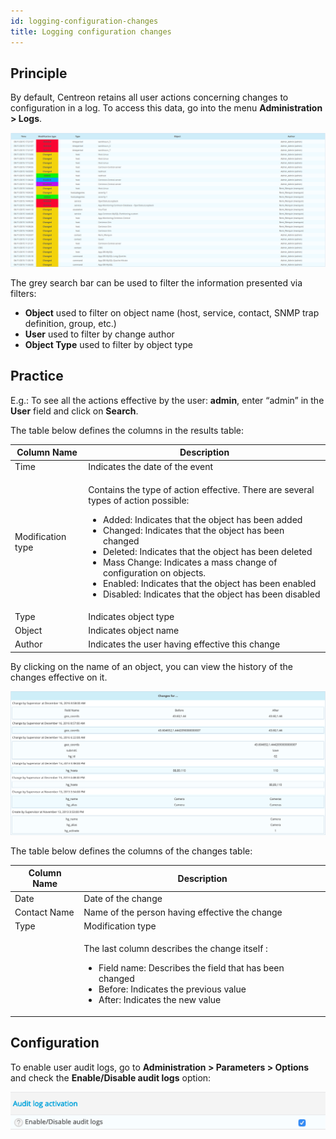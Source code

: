 ```yaml
---
id: logging-configuration-changes
title: Logging configuration changes
---
```


## Principle

By default, Centreon retains all user actions concerning changes to
configuration in a log. To access this data, go into the menu **Administration > Logs**.

![image](../assets/administration/fsearchlogs.png)

The grey search bar can be used to filter the information presented via filters:

- **Object** used to filter on object name (host, service, contact, SNMP trap
definition, group, etc.)
- **User** used to filter by change author
- **Object Type** used to filter by object type

## Practice

E.g.: To see all the actions effective by the user: **admin**, enter “admin” in
the **User** field and click on **Search**.

The table below defines the columns in the results table:

<table>
<colgroup>
<col style={{width:'17%'}}/>
<col style={{width:'82%'}}/>
</colgroup>
<thead>
<tr class="header">
<th>Column Name</th>
<th>Description</th>
</tr>
</thead>
<tbody>
<tr class="odd">
<td>Time</td>
<td>Indicates the date of the event</td>
</tr>
<tr class="even">
<td>Modification type</td>
<td><p>Contains the type of action effective. There are several types of action possible:</p>
<ul>
<li>Added: Indicates that the object has been added</li>
<li>Changed: Indicates that the object has been changed</li>
<li>Deleted: Indicates that the object has been deleted</li>
<li>Mass Change: Indicates a mass change of configuration on objects.</li>
<li>Enabled: Indicates that the object has been enabled</li>
<li>Disabled: Indicates that the object has been disabled</li>
</ul></td>
</tr>
<tr class="odd">
<td>Type</td>
<td>Indicates object type</td>
</tr>
<tr class="even">
<td>Object</td>
<td>Indicates object name</td>
</tr>
<tr class="odd">
<td>Author</td>
<td>Indicates the user having effective this change</td>
</tr>
</tbody>
</table>

By clicking on the name of an object, you can view the history of the changes
effective on it.

![image](../assets/administration/fobjectmodif.png)

The table below defines the columns of the changes table:

<table>
<colgroup>
<col style={{width:'27%'}}/>
<col style={{width:'72%'}}/>
</colgroup>
<thead>
<tr class="header">
<th>Column Name</th>
<th>Description</th>
</tr>
</thead>
<tbody>
<tr class="odd">
<td>Date</td>
<td>Date of the change</td>
</tr>
<tr class="even">
<td>Contact Name</td>
<td>Name of the person having effective the change</td>
</tr>
<tr class="odd">
<td>Type</td>
<td>Modification type</td>
</tr>
<tr class="even">
<td></td>
<td><p>The last column describes the change itself :</p>
<ul>
<li>Field name: Describes the field that has been changed</li>
<li>Before: Indicates the previous value</li>
<li>After: Indicates the new value</li>
</ul></td>
</tr>
</tbody>
</table>

## Configuration

To enable user audit logs, go to **Administration > Parameters > Options** and
check the **Enable/Disable audit logs** option:

![image](../assets/administration/logs_audit_enable.png)
